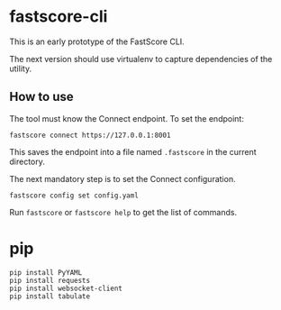 
# fastscore-cli

This is an early prototype of the FastScore CLI.

The next version should use virtualenv to capture dependencies of the utility.

## How to use

The tool must know the Connect endpoint. To set the endpoint:
```
fastscore connect https://127.0.0.1:8001
```

This saves the endpoint into a file named `.fastscore` in the current directory.

The next mandatory step is to set the Connect configuration.
```
fastscore config set config.yaml
```

Run `fastscore` or `fastscore help` to get the list of commands.

# pip

```
pip install PyYAML
pip install requests
pip install websocket-client
pip install tabulate
```

